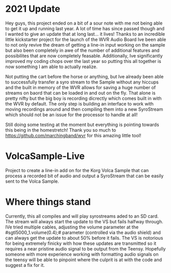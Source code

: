 # 2021 Update
Hey guys, this project ended on a bit of a sour note with me not being able to get it up and running last year. A lot of time has since passed though and I wanted to give an update that at long last... it lives! Thanks to an incredible little kickstarter project for the launch of the WVR Audio Board Ive been able to not only revive the dream of getting a line-in input working on the sample but also been completely in awe of the number of additional features and possibilites that are now completely feasable. Additionally, Ive significantly improved my coding chops over the last year so putting this all together is now something I am able to actually realize. 

Not putting the cart before the horse or anything, but Ive already been able to successfully transfer a syro stream to the Sample without any hiccups and the built in memory of the WVR allows for saving a huge number of streams on baord that can be loaded in and out on the fly. That alone is pretty nifty but the big boy is recording dicrectly which comes built in with the WVR by default. The only step is building an interface to work with moving recordings around and then compiling them into a new SyroStream which should not be an issue for the processor to handle at all!

Still doing some testing at the moment but everything is pointing towards this being in the homestretch! Thank you so much to https://github.com/marchingband/wvr for this amazing little tool!

# VolcaSample-Live
Project to create a line-in add on for the Korg Volca Sample that can process a recorded bit of audio and output a SyroStream that can be easily sent to the Volca Sample.

# Where things stand
Currently, this all compiles and will play syrostreams aded to an SD card. The stream will always start the update to the VS but fails halfway through. IVe tried multiple cables, adjusting the volume parameter at the #sgtl5000_1.volume(0.4);# parameter (controlled via the audio shield) and can always get the update to about 50% before it fails. The VS is notorious for being extremely finicky with how these updates are transmitted so it requires a near pristine audio signal to be output from the Teensy. Hopefully someone with more experience working with formatting audio signals on the teensy will be able to pinpoint where the culprit is at with the code and suggest a fix for it.
